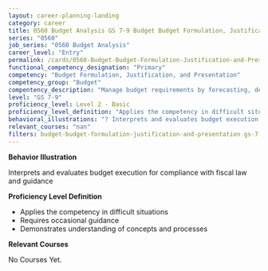 ```yaml
---
layout: career-planning-landing
category: career
title: 0560 Budget Analysis GS 7-9 Budget Budget Formulation, Justification, and Presentation
series: "0560"
job_series: "0560 Budget Analysis"
career_level: "Entry"
permalink: /cards/0560-Budget-Budget-Formulation-Justification-and-Presentation-Level-2---Basic/
functional_competency_designation: "Primary"
competency: "Budget Formulation, Justification, and Presentation"
competency_group: "Budget"
compentency_description: "Manage budget requirements by forecasting, developing and justifying budgets in compliance with statutory/regulatory guidance. "
level: "GS 7-9"
proficiency_level: Level 2 - Basic
proficiency_level_definition: "Applies the competency in difficult situations ? Requires occasional guidance ? Demonstrates understanding of concepts and processes"
behavioral_illustrations: "? Interprets and evaluates budget execution for compliance with fiscal law and guidance"
relevant_courses: "nan"
filters: budget-budget-formulation-justification-and-presentation gs-7-9 series-0560
---
```


<div id="cfo-card-content-behavioral-illustrations" class="cfo-inner-card-content">
<p><b>Behavior Illustration</b></p>
<p></p>
<p>Interprets and evaluates budget execution for compliance with fiscal law and guidance</p>
</div>

<div id="cfo-card-content-proficiency-level-definition" class="cfo-inner-card-content">
<p><b>Proficiency Level Definition</b></p>
<ul><li>Applies the competency in difficult situations</li>
<li>Requires occasional guidance</li>
<li>Demonstrates understanding of concepts and processes</li>
</ul></div>

<div id="cfo-card-content-relevant-courses" class="cfo-inner-card-content">
<p><b>Relevant Courses</b></p>
<div class="cfo-courses-outer">
<div class="cfo-courses-inner">No Courses Yet.</div>
</div>
</div>
